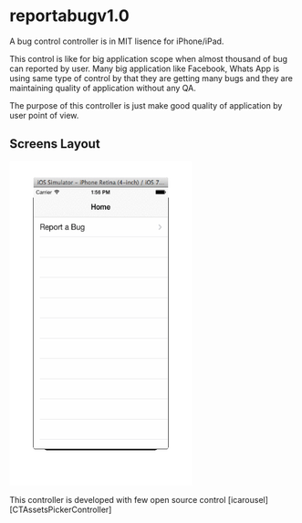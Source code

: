 reportabugv1.0
==============



A bug control controller is in MIT lisence for iPhone/iPad.

This control is like for big application scope when almost thousand of bug can reported by user. Many big application like Facebook, Whats App is using same type of control by that they are getting many bugs and they are maintaining quality of application without any QA.

The purpose of this controller is just make good quality of application by user point of view.

<MTMarkdownOptions output='html4'>
   <h2>Screens Layout</h2>
  <img border="0" src="/Reportabug/Reportabug/layout.gif" alt="" width="320" height="568">

</MTMarkdownOptions>

This controller is developed with few open source control 
[icarousel]
[CTAssetsPickerController]


